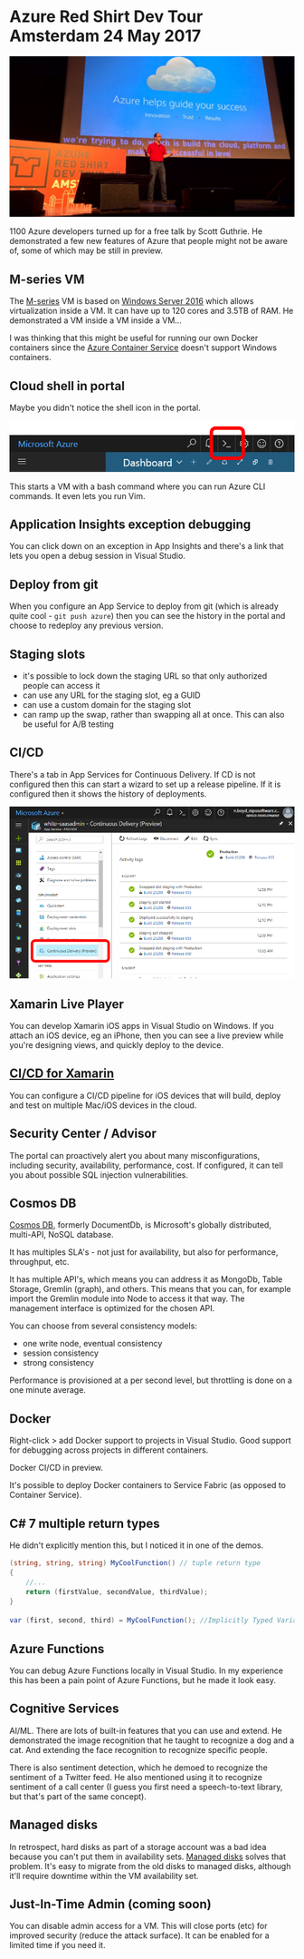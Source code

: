 # Azure Red Shirt Dev Tour Amsterdam 24 May 2017

[![Red Shirt](red-shirt.jpg)](https://twitter.com/carophillips1/status/867287380688064513)

1100 Azure developers turned up for a free talk by Scott Guthrie.
He demonstrated a few new features of Azure that people might not be aware of,
some of which may be still in preview.

## M-series VM

The
[M-series](https://docs.microsoft.com/en-us/azure/virtual-machines/virtual-machines-windows-sizes)
VM is based on 
[Windows Server 2016](https://www.microsoft.com/en-us/cloud-platform/windows-server)
which allows virtualization inside a VM.
It can have up to 120 cores and 3.5TB of RAM.
He demonstrated a VM inside a VM inside a VM...

I was thinking that this might be useful for running our own Docker containers since the
[Azure Container Service](https://azure.microsoft.com/en-us/services/container-service/)
doesn't support Windows containers.

## Cloud shell in portal

Maybe you didn't notice the shell icon in the portal.

![Azure CLI](azure-cli.png)

This starts a VM with a bash command where you can run Azure CLI commands.
It even lets you run Vim.

## Application Insights exception debugging

You can click down on an exception in App Insights and there's a link that lets you open a debug session in Visual Studio.

## Deploy from git

When you configure an App Service to deploy from git
(which is already quite cool - `git push azure`)
then you can see the history in the portal and choose to redeploy any previous version.

## Staging slots

- it's possible to lock down the staging URL so that only authorized people can access it
- can use any URL for the staging slot, eg a GUID
- can use a custom domain for the staging slot
- can ramp up the swap, rather than swapping all at once. This can also be useful for A/B testing

## CI/CD

There's a tab in App Services for Continuous Delivery.
If CD is not configured then this can start a wizard to set up a release pipeline.
If it is configured then it shows the history of deployments.

![Continuous Delivery](CD.png)

## Xamarin Live Player

You can develop Xamarin iOS apps in Visual Studio on Windows.
If you attach an iOS device, eg an iPhone,
then you can see a live preview while you're designing views,
and quickly deploy to the device.

## [CI/CD for Xamarin](https://mobile.azure.com/login)

You can configure a CI/CD pipeline for iOS devices that will build, deploy and test on multiple Mac/iOS devices in the cloud.

## Security Center / Advisor

The portal can proactively alert you about many misconfigurations,
including security, availability, performance, cost.
If configured, it can tell you about possible SQL injection vulnerabilities.

## Cosmos DB

[Cosmos DB](https://azure.microsoft.com/en-us/services/cosmos-db/),
formerly DocumentDb, is Microsoft's globally distributed, multi-API, NoSQL database.

It has multiples SLA's - not just for availability, but also for performance, throughput, etc.

It has multiple API's, which means you can address it as MongoDb, Table Storage, Gremlin (graph), and others.
This means that you can, for example import the Gremlin module into Node to access it that way.
The management interface is optimized for the chosen API.

You can choose from several consistency models:
- one write node, eventual consistency
- session consistency
- strong consistency

Performance is provisioned at a per second level, but throttling is done on a one minute average.

## Docker

Right-click > add Docker support to projects in Visual Studio.
Good support for debugging across projects in different containers.

Docker CI/CD in preview.

It's possible to deploy Docker containers to Service Fabric (as opposed to Container Service).

## C# 7 multiple return types

He didn't explicitly mention this, but I noticed it in one of the demos.

```cs
(string, string, string) MyCoolFunction() // tuple return type
{
    //...
    return (firstValue, secondValue, thirdValue);
}

var (first, second, third) = MyCoolFunction(); //Implicitly Typed Variables
```

## Azure Functions

You can debug Azure Functions locally in Visual Studio.
In my experience this has been a pain point of Azure Functions,
but he made it look easy.

## Cognitive Services

AI/ML.
There are lots of built-in features that you can use and extend.
He demonstrated the image recognition that he taught to recognize a dog and a cat.
And extending the face recognition to recognize specific people.

There is also sentiment detection, which he demoed to recognize the sentiment of a Twitter feed.
He also mentioned using it to recognize sentiment of a call center
(I guess you first need a speech-to-text library, but that's part of the same concept).

## Managed disks

In retrospect, hard disks as part of a storage account was a bad idea because you can't put them in availability sets.
[Managed disks](https://azure.microsoft.com/en-us/services/managed-disks/)
solves that problem.
It's easy to migrate from the old disks to managed disks,
although it'll require downtime within the VM availability set.

## Just-In-Time Admin (coming soon)

You can disable admin access for a VM.
This will close ports (etc) for improved security (reduce the attack surface).
It can be enabled for a limited time if you need it.

